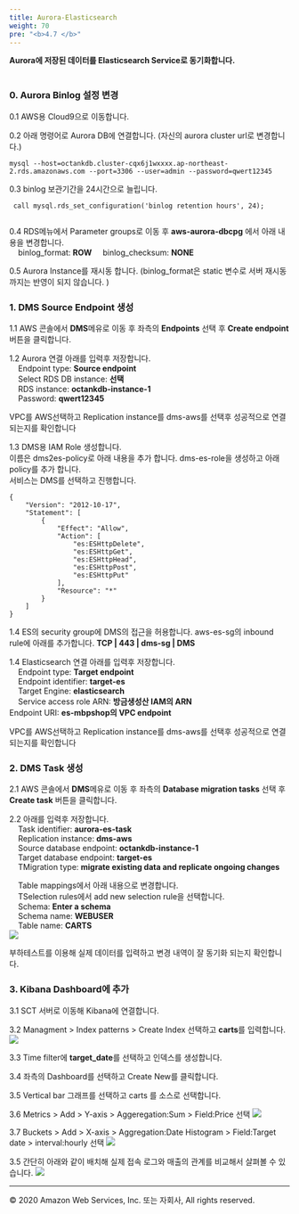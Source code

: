 ```yaml
---
title: Aurora-Elasticsearch
weight: 70
pre: "<b>4.7 </b>"
---
```


**Aurora에 저장된 데이터를 Elasticsearch Service로 동기화합니다.** <br/><br/>


### 0. Aurora Binlog 설정 변경
0.1 AWS용 Cloud9으로 이동합니다.

0.2 아래 명령어로 Aurora DB에 연결합니다. (자신의 aurora cluster url로 변경합니다.)
```
mysql --host=octankdb.cluster-cqx6j1wxxxx.ap-northeast-2.rds.amazonaws.com --port=3306 --user=admin --password=qwert12345
```

0.3 binlog 보관기간을 24시간으로 늘립니다.
```
 call mysql.rds_set_configuration('binlog retention hours', 24);
                    
```

0.4 RDS메뉴에서 Parameter groups로 이동 후 **aws-aurora-dbcpg** 에서 아래 내용을 변경합니다.  
&nbsp;&nbsp;&nbsp;&nbsp;binlog_format: **ROW** 
&nbsp;&nbsp;&nbsp;&nbsp;binlog_checksum: **NONE**

0.5 Aurora Instance를 재시동 합니다. (binlog_format은 static 변수로 서버 재시동까지는 반영이 되지 않습니다. )

### 1. DMS Source Endpoint 생성
1.1 AWS 콘솔에서 **DMS**메유로 이동 후 좌측의 **Endpoints** 선택 후 **Create endpoint** 버튼을 클릭합니다.  

1.2 Aurora 연결
아래를 입력후 저장합니다.   
&nbsp;&nbsp;&nbsp;&nbsp;Endpoint type: **Source endpoint**  
&nbsp;&nbsp;&nbsp;&nbsp;Select RDS DB instance: **선택**   
&nbsp;&nbsp;&nbsp;&nbsp;RDS instance: **octankdb-instance-1**   
&nbsp;&nbsp;&nbsp;&nbsp;Password: **qwert12345**   

VPC를 AWS선택하고 Replication instance를 dms-aws를 선택후 성공적으로 연결되는지를 확인합니다  


1.3 DMS용 IAM Role 생성합니다.  
이름은 dms2es-policy로 아래 내용을 추가 합니다. dms-es-role을 생성하고 아래 policy를 추가 합니다.  
서비스는 DMS를 선택하고 진행합니다.
```
{
    "Version": "2012-10-17",
    "Statement": [
        {
            "Effect": "Allow",
            "Action": [
                "es:ESHttpDelete",
                "es:ESHttpGet",
                "es:ESHttpHead",
                "es:ESHttpPost",
                "es:ESHttpPut"
            ],
            "Resource": "*"
        }
    ]
}
```

1.4 ES의 security group에 DMS의 접근을 허용합니다.
aws-es-sg의 inbound rule에 아래를 추가합니다.
**TCP | 443 | dms-sg | DMS**


1.4 Elasticsearch 연결
아래를 입력후 저장합니다.   
&nbsp;&nbsp;&nbsp;&nbsp;Endpoint type: **Target endpoint**  
&nbsp;&nbsp;&nbsp;&nbsp;Endpoint identifier: **target-es**   
&nbsp;&nbsp;&nbsp;&nbsp;Target Engine: **elasticsearch**   
&nbsp;&nbsp;&nbsp;&nbsp;Service access role ARN: **방금생성산 IAM의 ARN**   
Endpoint URI: **es-mbpshop의 VPC endpoint**  

VPC를 AWS선택하고 Replication instance를 dms-aws를 선택후 성공적으로 연결되는지를 확인합니다  


### 2. DMS Task 생성
2.1 AWS 콘솔에서 **DMS**메유로 이동 후 좌측의 **Database migration tasks** 선택 후 **Create task** 버튼을 클릭합니다.  

2.2 아래를 입력후 저장합니다.   
&nbsp;&nbsp;&nbsp;&nbsp;Task identifier: **aurora-es-task**  
&nbsp;&nbsp;&nbsp;&nbsp;Replication instance: **dms-aws**   
&nbsp;&nbsp;&nbsp;&nbsp;Source database endpoint: **octankdb-instance-1**   
&nbsp;&nbsp;&nbsp;&nbsp;Target database endpoint: **target-es**   
&nbsp;&nbsp;&nbsp;&nbsp;TMigration type: **migrate existing data and replicate ongoing changes**  

&nbsp;&nbsp;&nbsp;&nbsp;Table mappings에서 아래 내용으로 변경합니다.  
&nbsp;&nbsp;&nbsp;&nbsp;TSelection rules에서 add new selection rule을 선택합니다.  
&nbsp;&nbsp;&nbsp;&nbsp;Schema: **Enter a schema**  
&nbsp;&nbsp;&nbsp;&nbsp;Schema name: **WEBUSER**  
&nbsp;&nbsp;&nbsp;&nbsp;Table name: **CARTS**  
![](/images/lab3/dms_1.png#center)

부하테스트를 이용해 실제 데이터를 입력하고 변경 내역이 잘 동기화 되는지 확인합니다.

### 3. Kibana Dashboard에 추가
3.1 SCT 서버로 이동해 Kibana에 연결합니다.  

3.2 Managment >  Index patterns > Create Index 선택하고 **carts**를 입력합니다.  
![](/images/lab3/kibana_17.png#center)

3.3 Time filter에 **target_date**를 선택하고 인덱스를 생성합니다.  

3.4 좌측의 Dashboard를 선택하고 Create New를 클릭합니다.  

3.5 Vertical bar 그래프를 선택하고 carts 를 소스로 선택합니다.  

3.6 Metrics > Add > Y-axis > Aggeregation:Sum > Field:Price 선택
![](/images/lab3/kibana_18.png#center30)

3.7 Buckets > Add > X-axis > Aggregation:Date Histogram > Field:Target date > interval:hourly 선택
![](/images/lab3/kibana_19.png#center30)


3.5 간단히 아래와 같이 배치해 실제 접속 로그와 매출의 관계를 비교해서 살펴볼 수 있습니다.
![](/images/lab3/kibana_20.png#center)



---
© 2020 Amazon Web Services, Inc. 또는 자회사, All rights reserved.
